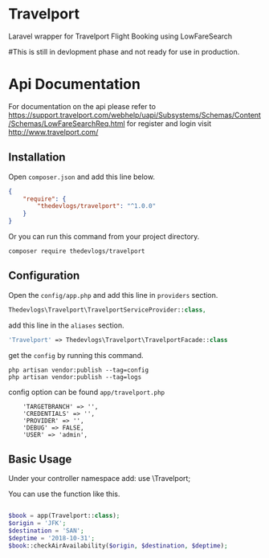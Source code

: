 # Travelport 
Laravel wrapper for Travelport Flight Booking using LowFareSearch

#This is still in devlopment phase and not ready for use in production.

# Api Documentation
For documentation on the api please refer to https://support.travelport.com/webhelp/uapi/Subsystems/Schemas/Content/Schemas/LowFareSearchReq.html
for register and login visit http://www.travelport.com/

## Installation

Open `composer.json` and add this line below.

```json
{
    "require": {
        "thedevlogs/travelport": "^1.0.0"
    }
}
```

Or you can run this command from your project directory.

```console
composer require thedevlogs/travelport
```

## Configuration

Open the `config/app.php` and add this line in `providers` section.

```php
Thedevlogs\Travelport\TravelportServiceProvider::class,
```

add this line in the `aliases` section.

```php
'Travelport' => Thedevlogs\Travelport\TravelportFacade::class

```

get the `config` by running this command.

```console
php artisan vendor:publish --tag=config
php artisan vendor:publish --tag=logs
```

config option can be found `app/travelport.php`

```
    'TARGETBRANCH' => '',
    'CREDENTIALS' => '',
    'PROVIDER' => '',
    'DEBUG' => FALSE,
    'USER' => 'admin',
```

## Basic Usage

Under your controller namespace add:
use \Travelport;

You can use the function like this.

```php

$book = app(Travelport::class);
$origin = 'JFK';
$destination = 'SAN';
$deptime = '2018-10-31';
$book::checkAirAvailability($origin, $destination, $deptime);
                               
                         
                                                                     


```